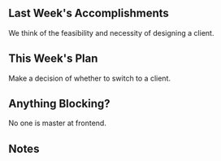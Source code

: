 ## Last Week's Accomplishments

We think of the feasibility and necessity of designing a client.

## This Week's Plan

Make a decision of whether to switch to a client.

## Anything Blocking?

No one is master at frontend.

## Notes


